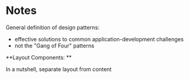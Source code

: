 # Notes
General definition of design patterns:
- effective solutions to common application-development challenges 
- not the "Gang of Four" patterns 

**Layout Components: **

In a nutshell, separate layout from content
